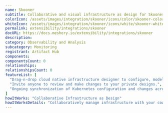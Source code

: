 ```yaml
---
name: Skooner
subtitle: Collaborative and visual infrastructure as design for Skooner
colorIcon: /assets/images/integration/skooner/icons/color/skooner-color.svg
whiteIcon: /assets/images/integration/skooner/icons/white/skooner-white.svg
permalink: extensibility/integrations/skooner
docURL: https://docs.meshery.io/extensibility/integrations/skooner
description: 
category: Observability and Analysis
subcategory: Monitoring
registrant: Artifact Hub
components: 
componentsCount: 0
relationships: 
relationshipsCount: 0
featureList: [
  "Drag-n-drop cloud native infrastructure designer to configure, model, and deploy your workloads.",
  "Invite anyone to review and make changes to your private designs.",
  "Ongoing synchronization of Kubernetes configuration and changes across any number of clusters."
]
howItWorks: "Collaborative Infrastructure as Design"
howItWorksDetails: "Collaboratively manage infrastructure with your coworkers synchronously sharing the same designs."
---
```

